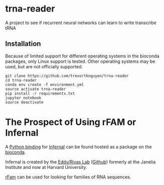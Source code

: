 # trna-reader
A project to see if recurrent neural networks can learn to write transcribe tRNA

## Installation 
Because of limited support for different operating systems in the bioconda packages, only Linux support is tested. Other operating systems may be used, but are not officially supported.

```
git clone https://github.com/trevortknguyen/trna-reader
cd trna-reader
conda env create -f environment.yml
source activate trna-reader
pip install -r requirements.txt
jupyter notebook
source deactivate
```

# The Prospect of Using rFAM or Infernal

A [Python binding](https://anaconda.org/bioconda/infernal) for [Infernal](http://eddylab.org/infernal/) can be found hosted as a package on the [bioconda](https://bioconda.github.io/).

Infernal is created by the [Eddy/Rivas Lab](http://eddylab.org/) ([Github]()) formerly at the Janelia Institute and now at Harvard University.

[rFam](http://rfam.readthedocs.io/en/latest/index.html) can be used for looking for families of RNA sequences.

